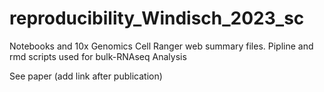# reproducibility_Windisch_2023_sc

Notebooks and 10x Genomics Cell Ranger web summary files. 
Pipline and rmd scripts used for bulk-RNAseq Analysis

See paper (add link after publication)
